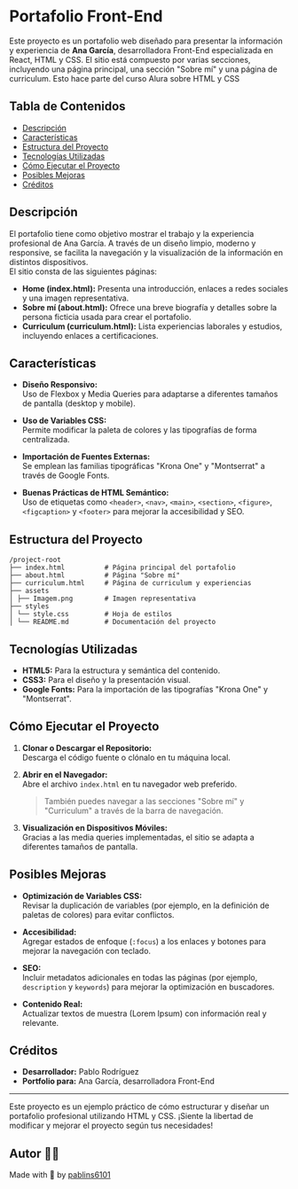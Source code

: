 # Portafolio Front-End

Este proyecto es un portafolio web diseñado para presentar la información y experiencia de **Ana García**, desarrolladora Front-End especializada en React, HTML y CSS. El sitio está compuesto por varias secciones, incluyendo una página principal, una sección "Sobre mí" y una página de curriculum. Esto hace parte del curso Alura sobre HTML y CSS

## Tabla de Contenidos

- [Descripción](#descripción)
- [Características](#características)
- [Estructura del Proyecto](#estructura-del-proyecto)
- [Tecnologías Utilizadas](#tecnologías-utilizadas)
- [Cómo Ejecutar el Proyecto](#cómo-ejecutar-el-proyecto)
- [Posibles Mejoras](#posibles-mejoras)
- [Créditos](#créditos)

## Descripción

El portafolio tiene como objetivo mostrar el trabajo y la experiencia profesional de Ana García. A través de un diseño limpio, moderno y responsive, se facilita la navegación y la visualización de la información en distintos dispositivos.  
El sitio consta de las siguientes páginas:
- **Home (index.html):** Presenta una introducción, enlaces a redes sociales y una imagen representativa.
- **Sobre mí (about.html):** Ofrece una breve biografía y detalles sobre la persona ficticia usada para crear el portafolio.
- **Curriculum (curriculum.html):** Lista experiencias laborales y estudios, incluyendo enlaces a certificaciones.

## Características

- **Diseño Responsivo:**  
  Uso de Flexbox y Media Queries para adaptarse a diferentes tamaños de pantalla (desktop y mobile).

- **Uso de Variables CSS:**  
  Permite modificar la paleta de colores y las tipografías de forma centralizada.

- **Importación de Fuentes Externas:**  
  Se emplean las familias tipográficas "Krona One" y "Montserrat" a través de Google Fonts.

- **Buenas Prácticas de HTML Semántico:**  
  Uso de etiquetas como `<header>`, `<nav>`, `<main>`, `<section>`, `<figure>`, `<figcaption>` y `<footer>` para mejorar la accesibilidad y SEO.

## Estructura del Proyecto

```plain text
/project-root
├── index.html          # Página principal del portafolio 
├── about.html          # Página "Sobre mí" 
├── curriculum.html     # Página de curriculum y experiencias 
├── assets 
│ ├── Imagem.png        # Imagen representativa  
├── styles
│ └── style.css         # Hoja de estilos  
│ └── README.md         # Documentación del proyecto
```

## Tecnologías Utilizadas

- **HTML5:** Para la estructura y semántica del contenido.
- **CSS3:** Para el diseño y la presentación visual.
- **Google Fonts:** Para la importación de las tipografías "Krona One" y "Montserrat".

## Cómo Ejecutar el Proyecto

1. **Clonar o Descargar el Repositorio:**  
   Descarga el código fuente o clónalo en tu máquina local.

2. **Abrir en el Navegador:**  
   Abre el archivo `index.html` en tu navegador web preferido.  
   > También puedes navegar a las secciones "Sobre mí" y "Curriculum" a través de la barra de navegación.

3. **Visualización en Dispositivos Móviles:**  
   Gracias a las media queries implementadas, el sitio se adapta a diferentes tamaños de pantalla.

## Posibles Mejoras

- **Optimización de Variables CSS:**  
  Revisar la duplicación de variables (por ejemplo, en la definición de paletas de colores) para evitar conflictos.

- **Accesibilidad:**  
  Agregar estados de enfoque (`:focus`) a los enlaces y botones para mejorar la navegación con teclado.

- **SEO:**  
  Incluir metadatos adicionales en todas las páginas (por ejemplo, `description` y `keywords`) para mejorar la optimización en buscadores.

- **Contenido Real:**  
  Actualizar textos de muestra (Lorem Ipsum) con información real y relevante.

## Créditos

- **Desarrollador:** Pablo Rodríguez  
- **Portfolio para:** Ana García, desarrolladora Front-End

---

Este proyecto es un ejemplo práctico de cómo estructurar y diseñar un portafolio profesional utilizando HTML y CSS. ¡Siente la libertad de modificar y mejorar el proyecto según tus necesidades!

## Autor 👨‍💻
Made with 💓 by [pablins6101](https://x.com/pablins6101)
